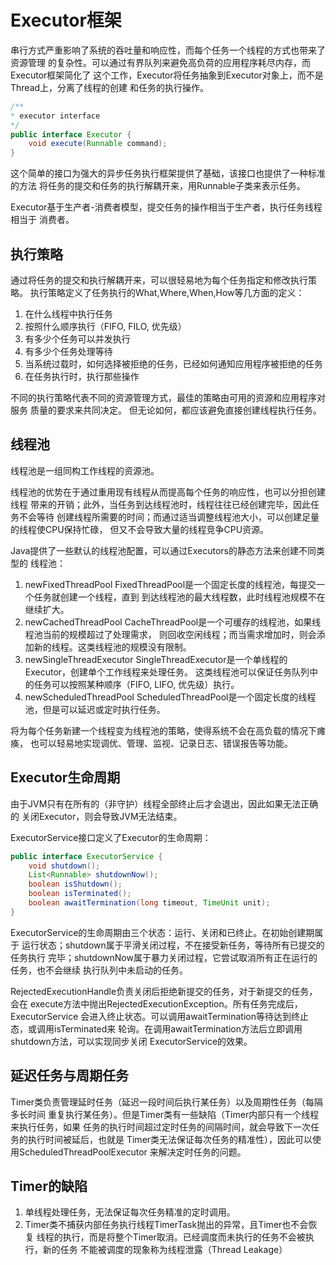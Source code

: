 # Executor框架
串行方式严重影响了系统的吞吐量和响应性，而每个任务一个线程的方式也带来了资源管理
的复杂性。可以通过有界队列来避免高负荷的应用程序耗尽内存，而Executor框架简化了
这个工作，Executor将任务抽象到Executor对象上，而不是Thread上，分离了线程的创建
和任务的执行操作。

```java
/**
* executor interface
*/
public interface Executor {
    void execute(Runnable command);
}
```
这个简单的接口为强大的异步任务执行框架提供了基础，该接口也提供了一种标准的方法
将任务的提交和任务的执行解耦开来，用Runnable子类来表示任务。

Executor基于生产者-消费者模型，提交任务的操作相当于生产者，执行任务线程相当于
消费者。

## 执行策略
通过将任务的提交和执行解耦开来，可以很轻易地为每个任务指定和修改执行策略。
执行策略定义了任务执行的What,Where,When,How等几方面的定义：
1. 在什么线程中执行任务
2. 按照什么顺序执行（FIFO, FILO, 优先级）
3. 有多少个任务可以并发执行
4. 有多少个任务处理等待
5. 当系统过载时，如何选择被拒绝的任务，已经如何通知应用程序被拒绝的任务
6. 在任务执行时，执行那些操作

不同的执行策略代表不同的资源管理方式，最佳的策略由可用的资源和应用程序对服务
质量的要求来共同决定。
但无论如何，都应该避免直接创建线程执行任务。

## 线程池
线程池是一组同构工作线程的资源池。

线程池的优势在于通过重用现有线程从而提高每个任务的响应性，也可以分担创建线程
带来的开销；此外，当任务到达线程池时，线程往往已经创建完毕，因此任务不会等待
创建线程所需要的时间；而通过适当调整线程池大小，可以创建足量的线程使CPU保持忙碌，
但又不会导致大量的线程竞争CPU资源。

Java提供了一些默认的线程池配置，可以通过Executors的静态方法来创建不同类型的
线程池：
1. newFixedThreadPool
FixedThreadPool是一个固定长度的线程池，每提交一个任务就创建一个线程，直到
到达线程池的最大线程数，此时线程池规模不在继续扩大。
2. newCachedThreadPool
CacheThreadPool是一个可缓存的线程池，如果线程池当前的规模超过了处理需求，
则回收空闲线程；而当需求增加时，则会添加新的线程。这类线程池的规模没有限制。
3. newSingleThreadExecutor
SingleThreadExecutor是一个单线程的Executor，创建单个工作线程来处理任务。
这类线程池可以保证任务队列中的任务可以按照某种顺序（FIFO, LIFO, 优先级）执行。
4. newScheduledThreadPool
ScheduledThreadPool是一个固定长度的线程池，但是可以延迟或定时执行任务。

将为每个任务新建一个线程变为线程池的策略，使得系统不会在高负载的情况下瘫痪，
也可以轻易地实现调优、管理、监视、记录日志、错误报告等功能。

## Executor生命周期
由于JVM只有在所有的（非守护）线程全部终止后才会退出，因此如果无法正确的
关闭Executor，则会导致JVM无法结束。

ExecutorService接口定义了Executor的生命周期：
```java
public interface ExecutorService {
    void shutdown();
    List<Runnable> shutdownNow();
    boolean isShutdown();
    boolean isTerminated();
    boolean awaitTermination(long timeout, TimeUnit unit);
}
```

ExecutorService的生命周期由三个状态：运行、关闭和已终止。在初始创建期属于
运行状态；shutdown属于平滑关闭过程，不在接受新任务，等待所有已提交的任务执行
完毕；shutdownNow属于暴力关闭过程，它尝试取消所有正在运行的任务，也不会继续
执行队列中未启动的任务。

RejectedExecutionHandle负责关闭后拒绝新提交的任务，对于新提交的任务，会在
execute方法中抛出RejectedExecutionException。所有任务完成后，ExecutorService
会进入终止状态。可以调用awaitTermination等待达到终止态，或调用isTerminated来
轮询。在调用awaitTermination方法后立即调用shutdown方法，可以实现同步关闭
ExecutorService的效果。

## 延迟任务与周期任务
Timer类负责管理延时任务（延迟一段时间后执行某任务）以及周期性任务（每隔多长时间
重复执行某任务）。但是Timer类有一些缺陷（Timer内部只有一个线程来执行任务，如果
任务的执行时间超过定时任务的间隔时间，就会导致下一次任务的执行时间被延后，也就是
Timer类无法保证每次任务的精准性），因此可以使用ScheduledThreadPoolExecutor
来解决定时任务的问题。

## Timer的缺陷
1. 单线程处理任务，无法保证每次任务精准的定时调用。
2. Timer类不捕获内部任务执行线程TimerTask抛出的异常，且Timer也不会恢复
线程的执行，而是将整个Timer取消。已经调度而未执行的任务不会被执行，新的任务
不能被调度的现象称为线程泄露（Thread Leakage）
